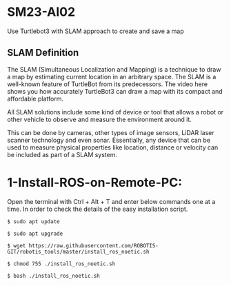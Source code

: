 # SM23-AI02
Use Turtlebot3 with SLAM approach to create and save a map
## SLAM Definition
The SLAM (Simultaneous Localization and Mapping) is a technique to draw a map by estimating current location in an arbitrary space. The SLAM is a well-known feature of TurtleBot from its predecessors. The video here shows you how accurately TurtleBot3 can draw a map with its compact and affordable platform.

All SLAM solutions include some kind of device or tool that allows a robot or other vehicle to observe and measure the environment around it.

This can be done by cameras, other types of image sensors, LiDAR laser scanner technology and even sonar. Essentially, any device that can be used to measure physical properties like location, distance or velocity can be included as part of a SLAM system. 

# 1-Install-ROS-on-Remote-PC:
Open the terminal with Ctrl + Alt + T and enter below commands one at a time.
In order to check the details of the easy installation script.

```
$ sudo apt update
```

```
$ sudo apt upgrade
```

```
$ wget https://raw.githubusercontent.com/ROBOTIS-GIT/robotis_tools/master/install_ros_noetic.sh
```

```
$ chmod 755 ./install_ros_noetic.sh
```
```
$ bash ./install_ros_noetic.sh

```



